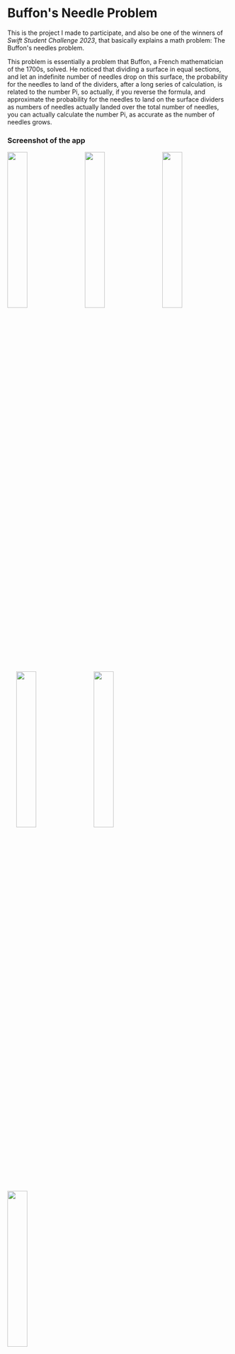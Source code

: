 # Buffon's Needle Problem
This is the project I made to participate, and also be one of the winners of *Swift Student Challenge 2023*, that basically explains a math problem: The Buffon's needles problem.

This problem is essentially a problem that Buffon, a French mathematician of the 1700s, solved. He noticed that dividing a surface in equal sections, and let an indefinite number of needles drop on this surface, the probability for the needles to land of the dividers, after a long series of calculation, is related to the number Pi, so actually, if you reverse the formula, and approximate the probability for the needles to land on the surface dividers as numbers of needles actually landed over the total number of needles, you can actually calculate the number Pi, as accurate as the number of needles grows.

### Screenshot of the app
<img src="https://github.com/g-celentano/Buffons-Needle-Problem/assets/111139129/80aef0ba-3d02-4501-a15c-70a314444f52" width="30%" height="30%">
&nbsp;&nbsp;&nbsp;&nbsp;
<img src="https://github.com/g-celentano/Buffons-Needle-Problem/assets/111139129/050d332d-5f7a-4d57-a748-32c7cd3b9bb3" width="30%" height="30%">
&nbsp;&nbsp;&nbsp;&nbsp;
<img src="https://github.com/g-celentano/Buffons-Needle-Problem/assets/111139129/78c6e68a-1747-4d40-abe6-2a7d082f8d31" width="30%" height="30%">
&nbsp;&nbsp;&nbsp;&nbsp;
<img src="https://github.com/g-celentano/Buffons-Needle-Problem/assets/111139129/7bfc8e1d-8cf2-46d3-9d70-d6f76783f05d" width="30%" height="30%">
&nbsp;&nbsp;&nbsp;&nbsp;
<img src="https://github.com/g-celentano/Buffons-Needle-Problem/assets/111139129/6ca35bc6-9e6f-4d9b-82e1-58a0839da2c9" width="30%" height="30%">
&nbsp;&nbsp;&nbsp;&nbsp;
<img src="https://github.com/g-celentano/Buffons-Needle-Problem/assets/111139129/9a158cae-3c7c-41ae-9777-091d2285ab56" width="30%" height="30%">
&nbsp;&nbsp;&nbsp;&nbsp;
